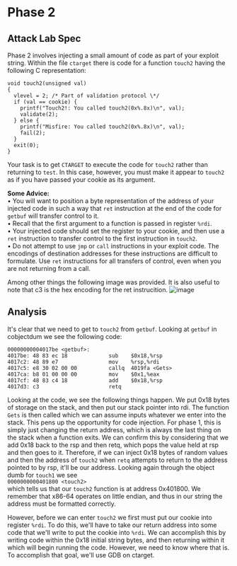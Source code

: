 # Phase 2

## Attack Lab Spec

Phase 2 involves injecting a small amount of code as part of your exploit string.
Within the file `ctarget` there is code for a function `touch2` having the following C representation:  
```
void touch2(unsigned val)
{
  vlevel = 2; /* Part of validation protocol \*/
  if (val == cookie) {
    printf("Touch2!: You called touch2(0x%.8x)\n", val);
    validate(2); 
  } else {
    printf("Misfire: You called touch2(0x%.8x)\n", val);
    fail(2);
  }
  exit(0);
}                                                      
```
Your task is to get `CTARGET` to execute the code for `touch2` rather than returning to `test`. In this case,
however, you must make it appear to `touch2` as if you have passed your cookie as its argument.  

**Some Advice:**  
• You will want to position a byte representation of the address of your injected code in such a way that `ret` instruction at the end of the code for `getbuf` will transfer control to it.  
• Recall that the first argument to a function is passed in register `%rdi`.  
• Your injected code should set the register to your cookie, and then use a `ret` instruction to transfer control to the first instruction in `touch2`.  
• Do not attempt to use `jmp` or `call` instructions in your exploit code. The encodings of destination addresses for these instructions are difficult to formulate. Use `ret` instructions for all transfers of 
control, even when you are not returning from a call.

Among other things the following image was provided. It is also useful to note that c3 is the hex encoding for the ret instrucition.
![image](https://github.com/Motik7/AttackLab-Writeup/assets/60900283/5eb247a9-f732-44bc-9ae4-75f597f749e4)

## Analysis

It's clear that we need to get to `touch2` from `getbuf`. Looking at `getbuf` in cobjectdum we see the following code:  
```
00000000004017be <getbuf>:                        
4017be:	48 83 ec 18          	sub    $0x18,%rsp     
4017c2:	48 89 e7             	mov    %rsp,%rdi      
4017c5:	e8 30 02 00 00       	callq  4019fa <Gets>  
4017ca:	b8 01 00 00 00       	mov    $0x1,%eax      
4017cf:	48 83 c4 18          	add    $0x18,%rsp     
4017d3:	c3                   	retq                
```

Looking at the code, we see the following things happen. We put 0x18 bytes of storage on the stack, and then put our stack pointer into rdi. The function `Gets` is then called which we can assume
inputs whatever we enter into the stack. This pens up the opportunity for code injection. For phase 1, this is simply just changing the return address, which is always the last thing on the stack when
a function exits. We can confirm this by considering that we add 0x18 back to the rsp and then retq, which pops the value held at rsp and then goes to it. Therefore, if we can inject 0x18 bytes of random values and then the address of `touch2` when `retq` attempts to return to the address pointed to by rsp, it'll be our address. Looking again through the object dumb for `touch1` we see  
`0000000000401800 <touch2>`  
which tells us that our `touch2` function is at address 0x401800. We remember that x86-64 operates on little endian, and thus in our string the address must be formatted correctly.

However, before we can enter `touch2` we first must put our cookie into register `%rdi`. To do this, we'll have to take our return address into some code that we'll write to put the cookie into `%rdi`. We can accomplish this by writing code within the 0x18 initial string bytes, and then returning within it which will begin running the code. However, we need to know where that is. To accomplish that goal, we'll use GDB on ctarget.
